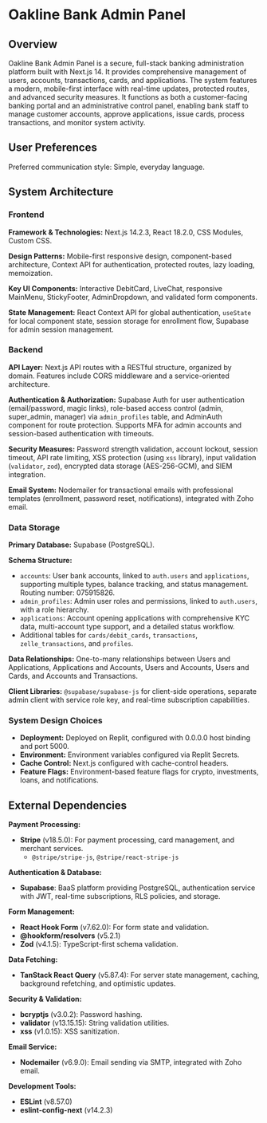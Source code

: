 # Oakline Bank Admin Panel

## Overview

Oakline Bank Admin Panel is a secure, full-stack banking administration platform built with Next.js 14. It provides comprehensive management of users, accounts, transactions, cards, and applications. The system features a modern, mobile-first interface with real-time updates, protected routes, and advanced security measures. It functions as both a customer-facing banking portal and an administrative control panel, enabling bank staff to manage customer accounts, approve applications, issue cards, process transactions, and monitor system activity.

## User Preferences

Preferred communication style: Simple, everyday language.

## System Architecture

### Frontend

**Framework & Technologies:** Next.js 14.2.3, React 18.2.0, CSS Modules, Custom CSS.

**Design Patterns:** Mobile-first responsive design, component-based architecture, Context API for authentication, protected routes, lazy loading, memoization.

**Key UI Components:** Interactive DebitCard, LiveChat, responsive MainMenu, StickyFooter, AdminDropdown, and validated form components.

**State Management:** React Context API for global authentication, `useState` for local component state, session storage for enrollment flow, Supabase for admin session management.

### Backend

**API Layer:** Next.js API routes with a RESTful structure, organized by domain. Features include CORS middleware and a service-oriented architecture.

**Authentication & Authorization:** Supabase Auth for user authentication (email/password, magic links), role-based access control (admin, super_admin, manager) via `admin_profiles` table, and AdminAuth component for route protection. Supports MFA for admin accounts and session-based authentication with timeouts.

**Security Measures:** Password strength validation, account lockout, session timeout, API rate limiting, XSS protection (using `xss` library), input validation (`validator`, `zod`), encrypted data storage (AES-256-GCM), and SIEM integration.

**Email System:** Nodemailer for transactional emails with professional templates (enrollment, password reset, notifications), integrated with Zoho email.

### Data Storage

**Primary Database:** Supabase (PostgreSQL).

**Schema Structure:**
- `accounts`: User bank accounts, linked to `auth.users` and `applications`, supporting multiple types, balance tracking, and status management. Routing number: 075915826.
- `admin_profiles`: Admin user roles and permissions, linked to `auth.users`, with a role hierarchy.
- `applications`: Account opening applications with comprehensive KYC data, multi-account type support, and a detailed status workflow.
- Additional tables for `cards/debit_cards`, `transactions`, `zelle_transactions`, and `profiles`.

**Data Relationships:** One-to-many relationships between Users and Applications, Applications and Accounts, Users and Accounts, Users and Cards, and Accounts and Transactions.

**Client Libraries:** `@supabase/supabase-js` for client-side operations, separate admin client with service role key, and real-time subscription capabilities.

### System Design Choices

- **Deployment:** Deployed on Replit, configured with 0.0.0.0 host binding and port 5000.
- **Environment:** Environment variables configured via Replit Secrets.
- **Cache Control:** Next.js configured with cache-control headers.
- **Feature Flags:** Environment-based feature flags for crypto, investments, loans, and notifications.

## External Dependencies

**Payment Processing:**
- **Stripe** (v18.5.0): For payment processing, card management, and merchant services.
  - `@stripe/stripe-js`, `@stripe/react-stripe-js`

**Authentication & Database:**
- **Supabase**: BaaS platform providing PostgreSQL, authentication service with JWT, real-time subscriptions, RLS policies, and storage.

**Form Management:**
- **React Hook Form** (v7.62.0): For form state and validation.
- **@hookform/resolvers** (v5.2.1)
- **Zod** (v4.1.5): TypeScript-first schema validation.

**Data Fetching:**
- **TanStack React Query** (v5.87.4): For server state management, caching, background refetching, and optimistic updates.

**Security & Validation:**
- **bcryptjs** (v3.0.2): Password hashing.
- **validator** (v13.15.15): String validation utilities.
- **xss** (v1.0.15): XSS sanitization.

**Email Service:**
- **Nodemailer** (v6.9.0): Email sending via SMTP, integrated with Zoho email.

**Development Tools:**
- **ESLint** (v8.57.0)
- **eslint-config-next** (v14.2.3)